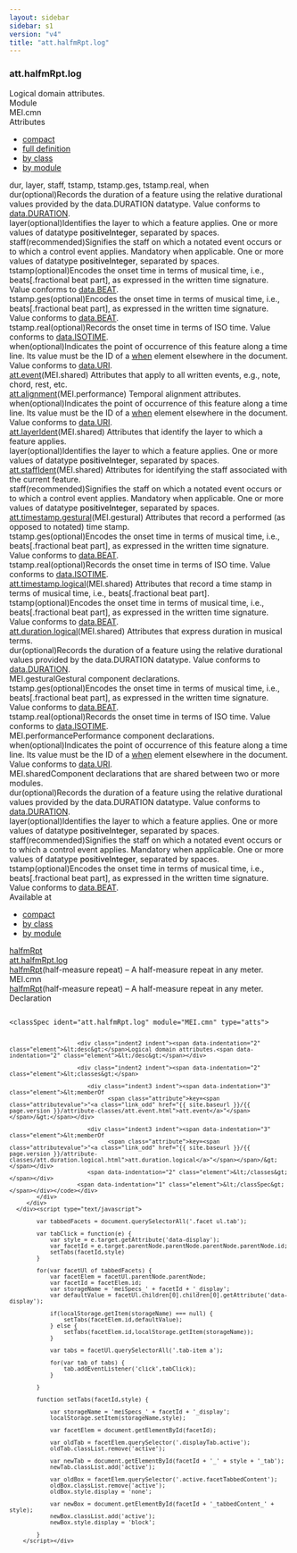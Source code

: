 ```yaml
---
layout: sidebar
sidebar: s1
version: "v4"
title: "att.halfmRpt.log"
---
```

<div class="specPage">
   <div class="attClassSpec">
      <h3 id="att.halfmRpt.log">att.halfmRpt.log</h3>
      <div class="specs">
         <div class="desc">Logical domain attributes.</div>
         <div class="facet module">
            <div class="label">Module</div>
            <div class="statement text">MEI.cmn</div>
         </div>
         <div class="facet attributes" id="attributes">
            <div class="label">Attributes</div>
            <div class="statement classes list">
               <ul class="tab">
                  <li class="tab-item"><a data-display="compact" id="attributes_compact_tab" href="#attributes" class="displayTab active">compact</a></li>
                  <li class="tab-item"><a data-display="full" id="attributes_full_tab" href="#attributes" class="displayTab">full definition</a></li>
                  <li class="tab-item"><a data-display="class" id="attributes_class_tab" href="#attributes" class="displayTab">by class</a></li>
                  <li class="tab-item"><a data-display="module" id="attributes_module_tab" href="#attributes" class="displayTab">by module</a></li>
               </ul>
               <div id="attributes_tabbedContent_compact" class="facetTabbedContent compact active"><span class="ident attribute" title="Records the duration of a feature using the relative durational values provided by the data.DURATION datatype.">dur</span>, <span class="ident attribute" title="Identifies the layer to which a feature applies.">layer</span>, <span class="ident attribute" title="Signifies the staff on which a notated event occurs or to which a control event applies. Mandatory when applicable.">staff</span>, <span class="ident attribute" title="Encodes the onset time in terms of musical time, i.e., beats[.fractional beat part], as expressed in the written time signature.">tstamp</span>, <span class="ident attribute" title="Encodes the onset time in terms of musical time, i.e., beats[.fractional beat part], as expressed in the written time signature.">tstamp.ges</span>, <span class="ident attribute" title="Records the onset time in terms of ISO time.">tstamp.real</span>, <span class="ident attribute" title="when Indicates the point of occurrence of this feature along a time line. Its value must be the ID of a element elsewhere in the document.">when</span></div>
               <div id="attributes_tabbedContent_full" class="facetTabbedContent full">
                  <div class="attributeDef def" data-module="MEI.shared"><span class="ident attribute" title="Records the duration of a feature using the relative durational values provided by the data.DURATION datatype.">dur</span><span class="attributeUsage">(optional)</span><span class="attributeDesc desc">Records the duration of a feature using the relative durational values provided by
                        the
                        data.DURATION datatype.</span><span class="attributeValues">
                        Value conforms to <a class="link_odd_classSpec" href="{{ site.baseurl }}/{{ page.version }}/data-types/data.duration.html">data.DURATION</a>.
                        </span></div>
                  <div class="attributeDef def" data-module="MEI.shared"><span class="ident attribute" title="Identifies the layer to which a feature applies.">layer</span><span class="attributeUsage">(optional)</span><span class="attributeDesc desc">Identifies the layer to which a feature applies.</span><span class="attributeValues">
                        One or more values of datatype <span style="font-weight: 500;">positiveInteger</span>, separated by spaces.
                        </span></div>
                  <div class="attributeDef def" data-module="MEI.shared"><span class="ident attribute" title="Signifies the staff on which a notated event occurs or to which a control event applies. Mandatory when applicable.">staff</span><span class="attributeUsage">(recommended)</span><span class="attributeDesc desc">Signifies the staff on which a notated event occurs or to which a control event
                        applies. Mandatory when applicable.</span><span class="attributeValues">
                        One or more values of datatype <span style="font-weight: 500;">positiveInteger</span>, separated by spaces.
                        </span></div>
                  <div class="attributeDef def" data-module="MEI.shared"><span class="ident attribute" title="Encodes the onset time in terms of musical time, i.e., beats[.fractional beat part], as expressed in the written time signature.">tstamp</span><span class="attributeUsage">(optional)</span><span class="attributeDesc desc">Encodes the onset time in terms of musical time, i.e., beats[.fractional beat part],
                        as expressed in the written time signature.</span><span class="attributeValues">
                        Value conforms to <a class="link_odd_classSpec" href="{{ site.baseurl }}/{{ page.version }}/data-types/data.beat.html">data.BEAT</a>.
                        </span></div>
                  <div class="attributeDef def" data-module="MEI.gestural"><span class="ident attribute" title="Encodes the onset time in terms of musical time, i.e., beats[.fractional beat part], as expressed in the written time signature.">tstamp.ges</span><span class="attributeUsage">(optional)</span><span class="attributeDesc desc">Encodes the onset time in terms of musical time, i.e., beats[.fractional beat part],
                        as expressed in the written time signature.</span><span class="attributeValues">
                        Value conforms to <a class="link_odd_classSpec" href="{{ site.baseurl }}/{{ page.version }}/data-types/data.beat.html">data.BEAT</a>.
                        </span></div>
                  <div class="attributeDef def" data-module="MEI.gestural"><span class="ident attribute" title="Records the onset time in terms of ISO time.">tstamp.real</span><span class="attributeUsage">(optional)</span><span class="attributeDesc desc">Records the onset time in terms of ISO time.</span><span class="attributeValues">
                        Value conforms to <a class="link_odd_classSpec" href="{{ site.baseurl }}/{{ page.version }}/data-types/data.isotime.html">data.ISOTIME</a>.
                        </span></div>
                  <div class="attributeDef def" data-module="MEI.performance"><span class="ident attribute" title="when Indicates the point of occurrence of this feature along a time line. Its value must be the ID of a element elsewhere in the document.">when</span><span class="attributeUsage">(optional)</span><span class="attributeDesc desc">Indicates the point of occurrence of this feature along a time line. Its value must
                        be
                        the ID of a <a class="link_odd_elementSpec" href="{{ site.baseurl }}/{{ page.version }}/elements/when.html">when</a> element elsewhere in the document.</span><span class="attributeValues">
                        Value conforms to <a class="link_odd_classSpec" href="{{ site.baseurl }}/{{ page.version }}/data-types/data.uri.html">data.URI</a>.
                        </span></div>
               </div>
               <div id="attributes_tabbedContent_class" class="facetTabbedContent class">
                  <div class="classBox" title="att.event">
                     <div class="classHeading"><label class="classLabel"><a class="classLink" href="{{ site.baseurl }}/{{ page.version }}/attribute-classes/att.event.html">att.event</a></label><span class="classDesc">(MEI.shared) Attributes that apply to all written events, e.g., note, chord, rest,
                           etc.</span></div>
                     <div class="classContent">
                        <div class="classBox" title="att.alignment">
                           <div class="classHeading"><label class="classLabel"><a class="classLink" href="{{ site.baseurl }}/{{ page.version }}/attribute-classes/att.alignment.html">att.alignment</a></label><span class="classDesc">(MEI.performance) Temporal alignment attributes.</span></div>
                           <div class="classContent">
                              <div class="attributeDef def" data-module="MEI.performance"><span class="ident attribute" title="when Indicates the point of occurrence of this feature along a time line. Its value must be the ID of a element elsewhere in the document.">when</span><span class="attributeUsage">(optional)</span><span class="attributeDesc desc">Indicates the point of occurrence of this feature along a time line. Its value must
                                    be
                                    the ID of a <a class="link_odd_elementSpec" href="{{ site.baseurl }}/{{ page.version }}/elements/when.html">when</a> element elsewhere in the document.</span><span class="attributeValues">
                                    Value conforms to <a class="link_odd_classSpec" href="{{ site.baseurl }}/{{ page.version }}/data-types/data.uri.html">data.URI</a>.
                                    </span></div>
                           </div>
                        </div>
                        <div class="classBox" title="att.layerIdent">
                           <div class="classHeading"><label class="classLabel"><a class="classLink" href="{{ site.baseurl }}/{{ page.version }}/attribute-classes/att.layerident.html">att.layerIdent</a></label><span class="classDesc">(MEI.shared) Attributes that identify the layer to which a feature applies.</span></div>
                           <div class="classContent">
                              <div class="attributeDef def" data-module="MEI.shared"><span class="ident attribute" title="Identifies the layer to which a feature applies.">layer</span><span class="attributeUsage">(optional)</span><span class="attributeDesc desc">Identifies the layer to which a feature applies.</span><span class="attributeValues">
                                    One or more values of datatype <span style="font-weight: 500;">positiveInteger</span>, separated by spaces.
                                    </span></div>
                           </div>
                        </div>
                        <div class="classBox" title="att.staffIdent">
                           <div class="classHeading"><label class="classLabel"><a class="classLink" href="{{ site.baseurl }}/{{ page.version }}/attribute-classes/att.staffident.html">att.staffIdent</a></label><span class="classDesc">(MEI.shared) Attributes for identifying the staff associated with the current feature.</span></div>
                           <div class="classContent">
                              <div class="attributeDef def" data-module="MEI.shared"><span class="ident attribute" title="Signifies the staff on which a notated event occurs or to which a control event applies. Mandatory when applicable.">staff</span><span class="attributeUsage">(recommended)</span><span class="attributeDesc desc">Signifies the staff on which a notated event occurs or to which a control event
                                    applies. Mandatory when applicable.</span><span class="attributeValues">
                                    One or more values of datatype <span style="font-weight: 500;">positiveInteger</span>, separated by spaces.
                                    </span></div>
                           </div>
                        </div>
                        <div class="classBox" title="att.timestamp.gestural">
                           <div class="classHeading"><label class="classLabel"><a class="classLink" href="{{ site.baseurl }}/{{ page.version }}/attribute-classes/att.timestamp.gestural.html">att.timestamp.gestural</a></label><span class="classDesc">(MEI.gestural) Attributes that record a performed (as opposed to notated) time stamp.</span></div>
                           <div class="classContent">
                              <div class="attributeDef def" data-module="MEI.gestural"><span class="ident attribute" title="Encodes the onset time in terms of musical time, i.e., beats[.fractional beat part], as expressed in the written time signature.">tstamp.ges</span><span class="attributeUsage">(optional)</span><span class="attributeDesc desc">Encodes the onset time in terms of musical time, i.e., beats[.fractional beat part],
                                    as expressed in the written time signature.</span><span class="attributeValues">
                                    Value conforms to <a class="link_odd_classSpec" href="{{ site.baseurl }}/{{ page.version }}/data-types/data.beat.html">data.BEAT</a>.
                                    </span></div>
                              <div class="attributeDef def" data-module="MEI.gestural"><span class="ident attribute" title="Records the onset time in terms of ISO time.">tstamp.real</span><span class="attributeUsage">(optional)</span><span class="attributeDesc desc">Records the onset time in terms of ISO time.</span><span class="attributeValues">
                                    Value conforms to <a class="link_odd_classSpec" href="{{ site.baseurl }}/{{ page.version }}/data-types/data.isotime.html">data.ISOTIME</a>.
                                    </span></div>
                           </div>
                        </div>
                        <div class="classBox" title="att.timestamp.logical">
                           <div class="classHeading"><label class="classLabel"><a class="classLink" href="{{ site.baseurl }}/{{ page.version }}/attribute-classes/att.timestamp.logical.html">att.timestamp.logical</a></label><span class="classDesc">(MEI.shared) Attributes that record a time stamp in terms of musical time, i.e., beats[.fractional
                                 beat part].</span></div>
                           <div class="classContent">
                              <div class="attributeDef def" data-module="MEI.shared"><span class="ident attribute" title="Encodes the onset time in terms of musical time, i.e., beats[.fractional beat part], as expressed in the written time signature.">tstamp</span><span class="attributeUsage">(optional)</span><span class="attributeDesc desc">Encodes the onset time in terms of musical time, i.e., beats[.fractional beat part],
                                    as expressed in the written time signature.</span><span class="attributeValues">
                                    Value conforms to <a class="link_odd_classSpec" href="{{ site.baseurl }}/{{ page.version }}/data-types/data.beat.html">data.BEAT</a>.
                                    </span></div>
                           </div>
                        </div>
                     </div>
                  </div>
                  <div class="classBox" title="att.duration.logical">
                     <div class="classHeading"><label class="classLabel"><a class="classLink" href="{{ site.baseurl }}/{{ page.version }}/attribute-classes/att.duration.logical.html">att.duration.logical</a></label><span class="classDesc">(MEI.shared) Attributes that express duration in musical terms.</span></div>
                     <div class="classContent">
                        <div class="attributeDef def" data-module="MEI.shared"><span class="ident attribute" title="Records the duration of a feature using the relative durational values provided by the data.DURATION datatype.">dur</span><span class="attributeUsage">(optional)</span><span class="attributeDesc desc">Records the duration of a feature using the relative durational values provided by
                              the
                              data.DURATION datatype.</span><span class="attributeValues">
                              Value conforms to <a class="link_odd_classSpec" href="{{ site.baseurl }}/{{ page.version }}/data-types/data.duration.html">data.DURATION</a>.
                              </span></div>
                     </div>
                  </div>
               </div>
               <div id="attributes_tabbedContent_module" class="facetTabbedContent module">
                  <div class="classBox" title="MEI.gestural">
                     <div class="classHeading"><label class="classLabel">MEI.gestural</label><span class="classDesc">Gestural component declarations.</span></div>
                     <div class="classContent">
                        <div class="attributeDef def" data-module="MEI.gestural"><span class="ident attribute" title="Encodes the onset time in terms of musical time, i.e., beats[.fractional beat part], as expressed in the written time signature.">tstamp.ges</span><span class="attributeUsage">(optional)</span><span class="attributeDesc desc">Encodes the onset time in terms of musical time, i.e., beats[.fractional beat part],
                              as expressed in the written time signature.</span><span class="attributeValues">
                              Value conforms to <a class="link_odd_classSpec" href="{{ site.baseurl }}/{{ page.version }}/data-types/data.beat.html">data.BEAT</a>.
                              </span></div>
                        <div class="attributeDef def" data-module="MEI.gestural"><span class="ident attribute" title="Records the onset time in terms of ISO time.">tstamp.real</span><span class="attributeUsage">(optional)</span><span class="attributeDesc desc">Records the onset time in terms of ISO time.</span><span class="attributeValues">
                              Value conforms to <a class="link_odd_classSpec" href="{{ site.baseurl }}/{{ page.version }}/data-types/data.isotime.html">data.ISOTIME</a>.
                              </span></div>
                     </div>
                  </div>
                  <div class="classBox" title="MEI.performance">
                     <div class="classHeading"><label class="classLabel">MEI.performance</label><span class="classDesc">Performance component declarations.</span></div>
                     <div class="classContent">
                        <div class="attributeDef def" data-module="MEI.performance"><span class="ident attribute" title="when Indicates the point of occurrence of this feature along a time line. Its value must be the ID of a element elsewhere in the document.">when</span><span class="attributeUsage">(optional)</span><span class="attributeDesc desc">Indicates the point of occurrence of this feature along a time line. Its value must
                              be
                              the ID of a <a class="link_odd_elementSpec" href="{{ site.baseurl }}/{{ page.version }}/elements/when.html">when</a> element elsewhere in the document.</span><span class="attributeValues">
                              Value conforms to <a class="link_odd_classSpec" href="{{ site.baseurl }}/{{ page.version }}/data-types/data.uri.html">data.URI</a>.
                              </span></div>
                     </div>
                  </div>
                  <div class="classBox" title="MEI.shared">
                     <div class="classHeading"><label class="classLabel">MEI.shared</label><span class="classDesc">Component declarations that are shared between two or more modules.</span></div>
                     <div class="classContent">
                        <div class="attributeDef def" data-module="MEI.shared"><span class="ident attribute" title="Records the duration of a feature using the relative durational values provided by the data.DURATION datatype.">dur</span><span class="attributeUsage">(optional)</span><span class="attributeDesc desc">Records the duration of a feature using the relative durational values provided by
                              the
                              data.DURATION datatype.</span><span class="attributeValues">
                              Value conforms to <a class="link_odd_classSpec" href="{{ site.baseurl }}/{{ page.version }}/data-types/data.duration.html">data.DURATION</a>.
                              </span></div>
                        <div class="attributeDef def" data-module="MEI.shared"><span class="ident attribute" title="Identifies the layer to which a feature applies.">layer</span><span class="attributeUsage">(optional)</span><span class="attributeDesc desc">Identifies the layer to which a feature applies.</span><span class="attributeValues">
                              One or more values of datatype <span style="font-weight: 500;">positiveInteger</span>, separated by spaces.
                              </span></div>
                        <div class="attributeDef def" data-module="MEI.shared"><span class="ident attribute" title="Signifies the staff on which a notated event occurs or to which a control event applies. Mandatory when applicable.">staff</span><span class="attributeUsage">(recommended)</span><span class="attributeDesc desc">Signifies the staff on which a notated event occurs or to which a control event
                              applies. Mandatory when applicable.</span><span class="attributeValues">
                              One or more values of datatype <span style="font-weight: 500;">positiveInteger</span>, separated by spaces.
                              </span></div>
                        <div class="attributeDef def" data-module="MEI.shared"><span class="ident attribute" title="Encodes the onset time in terms of musical time, i.e., beats[.fractional beat part], as expressed in the written time signature.">tstamp</span><span class="attributeUsage">(optional)</span><span class="attributeDesc desc">Encodes the onset time in terms of musical time, i.e., beats[.fractional beat part],
                              as expressed in the written time signature.</span><span class="attributeValues">
                              Value conforms to <a class="link_odd_classSpec" href="{{ site.baseurl }}/{{ page.version }}/data-types/data.beat.html">data.BEAT</a>.
                              </span></div>
                     </div>
                  </div>
               </div>
            </div>
         </div>
         <div class="facet availableAt" id="availableAt">
            <div class="label">Available at</div>
            <div class="statement classes list">
               <ul class="tab">
                  <li class="tab-item"><a data-display="compact" id="availableAt_compact_tab" href="#availableAt" class="displayTab active">compact</a></li>
                  <li class="tab-item"><a data-display="class" id="availableAt_class_tab" href="#availableAt" class="displayTab">by class</a></li>
                  <li class="tab-item"><a data-display="module" id="availableAt_module_tab" href="#availableAt" class="displayTab">by module</a></li>
               </ul>
               <div id="availableAt_tabbedContent_compact" class="facetTabbedContent compact active"><span class="ident element" title="(half-measure repeat) – A half-measure repeat in any meter."><a class="link_odd_elementSpec" href="{{ site.baseurl }}/{{ page.version }}/elements/halfmrpt.html">halfmRpt</a></span></div>
               <div id="availableAt_tabbedContent_class" class="facetTabbedContent class">
                  <div class="classBox" title="att.halfmRpt.log">
                     <div class="classHeading"><label class="classLabel"><a class="classLink" href="{{ site.baseurl }}/{{ page.version }}/attribute-classes/att.halfmrpt.log.html">att.halfmRpt.log</a></label><span class="classDesc"></span></div>
                     <div class="classContent">
                        <div class="elementRef" data-module="MEI.cmn"><a class="link_odd_elementSpec" href="{{ site.baseurl }}/{{ page.version }}/elements/halfmrpt.html">halfmRpt</a><span class="elementDesc">(half-measure repeat) – A half-measure repeat in any meter.</span></div>
                     </div>
                  </div>
               </div>
               <div id="availableAt_tabbedContent_module" class="facetTabbedContent module">
                  <div class="classBox" title="MEI.cmn">
                     <div class="classHeading"><label class="classLabel">MEI.cmn</label><span class="classDesc"></span></div>
                     <div class="classContent">
                        <div class="elementRef" data-module="MEI.cmn"><a class="link_odd_elementSpec" href="{{ site.baseurl }}/{{ page.version }}/elements/halfmrpt.html">halfmRpt</a><span class="elementDesc">(half-measure repeat) – A half-measure repeat in any meter.</span></div>
                     </div>
                  </div>
               </div>
            </div>
         </div>
         <div class="facet declaration">
            <div class="label">Declaration</div>
            <div class="statement declaration">
               <div class="code" xml:space="preserve" data-lang="ODD"><code>
                     <div class="indent1 indent"><span data-indentation="1" class="element">&lt;classSpec <span class="attribute">ident=</span><span class="attributevalue">"att.halfmRpt.log"</span> <span class="attribute">module=</span><span class="attributevalue">"MEI.cmn"</span> <span class="attribute">type=</span><span class="attributevalue">"atts"</span>&gt;</span>
                        
                        <div class="indent2 indent"><span data-indentation="2" class="element">&lt;desc&gt;</span>Logical domain attributes.<span data-indentation="2" class="element">&lt;/desc&gt;</span></div>
                        
                        <div class="indent2 indent"><span data-indentation="2" class="element">&lt;classes&gt;</span>
                           
                           <div class="indent3 indent"><span data-indentation="3" class="element">&lt;memberOf
                                 <span class="attribute">key=<span class="attributevalue">"<a class="link_odd" href="{{ site.baseurl }}/{{ page.version }}/attribute-classes/att.event.html">att.event</a>"</span></span>/&gt;</span></div>
                           
                           <div class="indent3 indent"><span data-indentation="3" class="element">&lt;memberOf
                                 <span class="attribute">key=<span class="attributevalue">"<a class="link_odd" href="{{ site.baseurl }}/{{ page.version }}/attribute-classes/att.duration.logical.html">att.duration.logical</a>"</span></span>/&gt;</span></div>
                           <span data-indentation="2" class="element">&lt;/classes&gt;</span></div>
                        <span data-indentation="1" class="element">&lt;/classSpec&gt;</span></div></code></div>
            </div>
         </div>
      </div><script type="text/javascript">
            
            var tabbedFacets = document.querySelectorAll('.facet ul.tab');
            
            var tabClick = function(e) {
                var style = e.target.getAttribute('data-display');
                var facetId = e.target.parentNode.parentNode.parentNode.parentNode.id;
                setTabs(facetId,style)
            }
            
            for(var facetUl of tabbedFacets) {
                var facetElem = facetUl.parentNode.parentNode;
                var facetId = facetElem.id;
                var storageName = 'meiSpecs_' + facetId + '_display';
                var defaultValue = facetUl.children[0].children[0].getAttribute('data-display');
                
                if(localStorage.getItem(storageName) === null) {
                    setTabs(facetElem.id,defaultValue);
                } else {
                    setTabs(facetElem.id,localStorage.getItem(storageName));
                }
                
                var tabs = facetUl.querySelectorAll('.tab-item a');
                
                for(var tab of tabs) {
                    tab.addEventListener('click',tabClick);
                }
                
            }
            
            function setTabs(facetId,style) {
                
                var storageName = 'meiSpecs_' + facetId + '_display';
                localStorage.setItem(storageName,style);
                
                var facetElem = document.getElementById(facetId);
                
                var oldTab = facetElem.querySelector('.displayTab.active');
                oldTab.classList.remove('active');
                
                var newTab = document.getElementById(facetId + '_' + style + '_tab');
                newTab.classList.add('active');
                
                var oldBox = facetElem.querySelector('.active.facetTabbedContent');
                oldBox.classList.remove('active');
                oldBox.style.display = 'none';
                
                var newBox = document.getElementById(facetId + '_tabbedContent_' + style);
                newBox.classList.add('active');
                newBox.style.display = 'block';
                
            }
        </script></div>
</div>